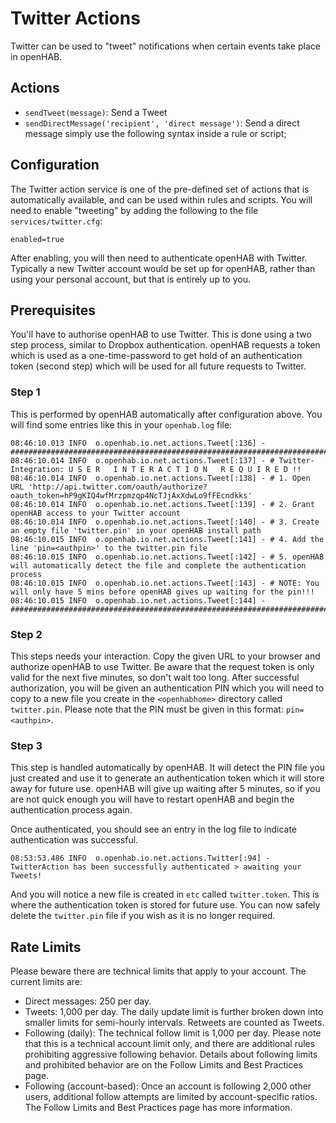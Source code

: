 # Twitter Actions

Twitter can be used to "tweet" notifications when certain events take place in openHAB. 


## Actions

* `sendTweet(message)`: Send a Tweet
* `sendDirectMessage('recipient', 'direct message')`: Send a direct message simply use the following syntax inside a rule or script;


## Configuration

The Twitter action service is one of the pre-defined set of actions that is automatically available, and can be used within rules and scripts. You will need to enable "tweeting" by adding the following to the file `services/twitter.cfg`:

```
enabled=true
```

After enabling, you will then need to authenticate openHAB with Twitter. Typically a new Twitter account would be set up for openHAB, rather than using your personal account, but that is entirely up to you.

## Prerequisites

You'll have to authorise openHAB to use Twitter. This is done using a two step process, similar to Dropbox authentication. openHAB requests a token which is used as a one-time-password to get hold of an authentication token (second step) which will be used for all future requests to Twitter.

### Step 1 

This is performed by openHAB automatically after configuration above. You will find some entries like this in your `openhab.log` file:

```text
08:46:10.013 INFO  o.openhab.io.net.actions.Tweet[:136] - ################################################################################################
08:46:10.014 INFO  o.openhab.io.net.actions.Tweet[:137] - # Twitter-Integration: U S E R   I N T E R A C T I O N   R E Q U I R E D !!
08:46:10.014 INFO  o.openhab.io.net.actions.Tweet[:138] - # 1. Open URL 'http://api.twitter.com/oauth/authorize?oauth_token=hP9gKIQ4wfMrzpmzqp4NcTJjAxXdwLo9fFEcndkks'
08:46:10.014 INFO  o.openhab.io.net.actions.Tweet[:139] - # 2. Grant openHAB access to your Twitter account
08:46:10.014 INFO  o.openhab.io.net.actions.Tweet[:140] - # 3. Create an empty file 'twitter.pin' in your openHAB install path
08:46:10.015 INFO  o.openhab.io.net.actions.Tweet[:141] - # 4. Add the line 'pin=<authpin>' to the twitter.pin file
08:46:10.015 INFO  o.openhab.io.net.actions.Tweet[:142] - # 5. openHAB will automatically detect the file and complete the authentication process
08:46:10.015 INFO  o.openhab.io.net.actions.Tweet[:143] - # NOTE: You will only have 5 mins before openHAB gives up waiting for the pin!!!
08:46:10.015 INFO  o.openhab.io.net.actions.Tweet[:144] - ################################################################################################
```

### Step 2


This steps needs your interaction. Copy the given URL to your browser and authorize openHAB to use Twitter. Be aware that the request token is only valid for the next five minutes, so don't wait too long. After successful authorization, you will be given an authentication PIN which you will need to copy to a new file you create in the `<openhabhome>` directory called `twitter.pin`. Please note that the PIN must be given in this format: `pin=<authpin>`.

### Step 3

This step is handled automatically by openHAB. It will detect the PIN file you just created and use it to generate an authentication token which it will store away for future use. openHAB will give up waiting after 5 minutes, so if you are not quick enough you will have to restart openHAB and begin the authentication process again.

Once authenticated, you should see an entry in the log file to indicate authentication was successful.

```text
08:53:53.486 INFO  o.openhab.io.net.actions.Twitter[:94] - TwitterAction has been successfully authenticated > awaiting your Tweets!
```

And you will notice a new file is created in `etc` called `twitter.token`. This is where the authentication token is stored for future use. You can now safely delete the `twitter.pin` file if you wish as it is no longer required.

## Rate Limits

Please beware there are technical limits that apply to your account. The current limits are:

* Direct messages: 250 per day.
* Tweets: 1,000 per day. The daily update limit is further broken down into smaller limits for semi-hourly intervals. Retweets are counted as Tweets.
* Following (daily): The technical follow limit is 1,000 per day. Please note that this is a technical account limit only, and there are additional rules prohibiting aggressive following behavior. Details about following limits and prohibited behavior are on the Follow Limits and Best Practices page.
* Following (account-based): Once an account is following 2,000 other users, additional follow attempts are limited by account-specific ratios. The Follow Limits and Best Practices page has more information.
